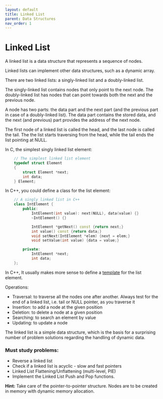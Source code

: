 ```yaml
---
layout: default
title: Linked List
parent: Data Structures
nav_order: 1
---
```


# Linked List

A linked list is a data structure that represents a sequence of nodes.

Linked lists can implement other data structures, such as a dynamic array.

There are two linked lists: a singly-linked list and a doubly-linked list.

The singly-linked list contains nodes that only point to the next node. The
doubly-linked list has nodes that can point towards both the next and the previous
node.

A node has two parts: the data part and the next part (and the previous part in case
of a doubly-linked list). The data part contains the stored data, and the next (and
previous) part provides the address of the next node.

The first node of a linked list is called the head, and the last node is called the
tail. The the list starts traversing from the head, while the tail ends the list
pointing at NULL. 

In C, the simplest singly linked list element:

```c
    // The simplest linked list element
    typedef struct Element
    {
        struct Element *next;
        int data;
    } Element;
```

In C++, you could define a class for the list element:

```cpp
    // A singly linked list in C++
    class IntElement {
        public:
            IntElement(int value): next(NULL), data(value) {}
            ~IntElement() {}

            IntElement *getNext() const {return next;}
            int value() const {return data;}
            void setNext(IntElement *elem) {next = elem;}
            void setValue(int value) {data = value;}

        private:
            IntElement *next;
            int data;
    };
```

In C++, It usually makes more sense to define a
[template](https://www.geeksforgeeks.org/templates-cpp/) for the list element.

Operations:

* Traversal: to traverse all the nodes one after another. Always test
for the end of a linked list, i.e. tail or NULL pointer, as you
traverse it
* Insertion: to add a node at the given position
* Deletion: to delete a node at a given position
* Searching: to search an element by value
* Updating: to update a node

The linked list is a simple data structure, which is the basis for a surprising number of
problem solutions regarding the handling of dynamic data.

### Must study problems:

* Reverse a linked list
* Check if a linked list is acyclic - slow and fast pointers
* Linked List Flattening/Unflattening (multi-level, PIE)
* Implement the Linked List Push and Pop functions.

**Hint:** Take care of the pointer-to-pointer structure. Nodes are to be created in
memory with dynamic memory allocation.
